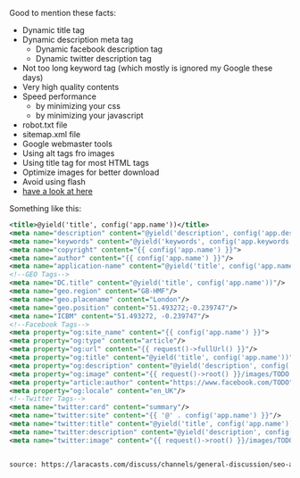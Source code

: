 Good to mention these facts:

*   Dynamic title tag
*   Dynamic description meta tag
    *   Dynamic facebook description tag
    *   Dynamic twitter description tag
*   Not too long keyword tag (which mostly is ignored my Google these days)
*   Very high quality contents
*   Speed performance
    *   by minimizing your css
    *   by minimizing your javascript
*   robot.txt file
*   sitemap.xml file
*   Google webmaster tools
*   Using alt tags fro images
*   Using title tag for most HTML tags
*   Optimize images for better download
*   Avoid using flash
*   [have a look at here](https://support.google.com/webmasters/topic/6001981?hl=en&ref_topic=3309300)

Something like this:

```xml
<title>@yield('title', config('app.name'))</title>
<meta name="description" content="@yield('description', config('app.description'))"/>
<meta name="keywords" content="@yield('keywords', config('app.keywords'))"/>
<meta name="copyright" content="{{ config('app.name') }}">
<meta name="author" content="{{ config('app.name') }}"/>
<meta name="application-name" content="@yield('title', config('app.name'))">
<!--GEO Tags-->
<meta name="DC.title" content="@yield('title', config('app.name'))"/>
<meta name="geo.region" content="GB-HMF"/>
<meta name="geo.placename" content="London"/>
<meta name="geo.position" content="51.493272;-0.239747"/>
<meta name="ICBM" content="51.493272, -0.239747"/>
<!--Facebook Tags-->
<meta property="og:site_name" content="{{ config('app.name') }}">
<meta property="og:type" content="article"/>
<meta property="og:url" content="{{ request()->fullUrl() }}"/>
<meta property="og:title" content="@yield('title', config('app.name'))"/>
<meta property="og:description" content="@yield('description', config('app.description'))"/>
<meta property="og:image" content="{{ request()->root() }}/images/TODO.png"/>
<meta property="article:author" content="https://www.facebook.com/TODO"/>
<meta property="og:locale" content="en_UK"/>
<!--Twitter Tags-->
<meta name="twitter:card" content="summary"/>
<meta name="twitter:site" content="{{ '@' . config('app.name') }}"/>
<meta name="twitter:title" content="@yield('title', config('app.name'))"/>
<meta name="twitter:description" content="@yield('description', config('app.description'))"/>
<meta name="twitter:image" content="{{ request()->root() }}/images/TODO.png"/>


source: https://laracasts.com/discuss/channels/general-discussion/seo-and-laravel/replies/342116
